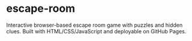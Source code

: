 # escape-room
Interactive browser-based escape room game with puzzles and hidden clues. Built with HTML/CSS/JavaScript and deployable on GitHub Pages.
